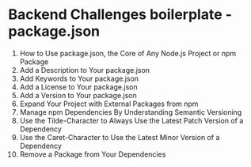 # Backend Challenges boilerplate - package.json

1. How to Use package.json, the Core of Any Node.js Project or npm Package
2. Add a Description to Your package.json
3. Add Keywords to Your package.json
4. Add a License to Your package.json
5. Add a Version to Your package.json
6. Expand Your Project with External Packages from npm
7. Manage npm Dependencies By Understanding Semantic Versioning
8. Use the Tilde-Character to Always Use the Latest Patch Version of a Dependency
9. Use the Caret-Character to Use the Latest Minor Version of a Dependency
10. Remove a Package from Your Dependencies